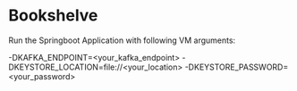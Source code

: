 # Bookshelve

Run the Springboot Application with following VM arguments: 

-DKAFKA_ENDPOINT=<your_kafka_endpoint> -DKEYSTORE_LOCATION=file://<your_location> -DKEYSTORE_PASSWORD=<your_password>